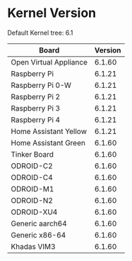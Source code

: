 
# Kernel Version

Default Kernel tree: 6.1

| Board | Version |
|-------|---------|
| Open Virtual Appliance | 6.1.60 |
| Raspberry Pi | 6.1.21 |
| Raspberry Pi 0-W | 6.1.21 |
| Raspberry Pi 2 | 6.1.21 |
| Raspberry Pi 3 | 6.1.21 |
| Raspberry Pi 4 | 6.1.21 |
| Home Assistant Yellow | 6.1.21 |
| Home Assistant Green | 6.1.60 |
| Tinker Board | 6.1.60 |
| ODROID-C2 | 6.1.60 |
| ODROID-C4 | 6.1.60 |
| ODROID-M1 | 6.1.60 |
| ODROID-N2 | 6.1.60 |
| ODROID-XU4 | 6.1.60 |
| Generic aarch64 | 6.1.60 |
| Generic x86-64 | 6.1.60 |
| Khadas VIM3 | 6.1.60 |
